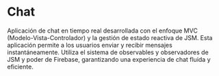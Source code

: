 # Chat

Aplicación de chat en tiempo real desarrollada con el enfoque MVC (Modelo-Vista-Controlador) y la gestión de estado reactiva de JSM. Esta aplicación permite a los usuarios enviar y recibir mensajes instantáneamente. Utiliza el sistema de observables y observadores de JSM y poder de Firebase, garantizando una experiencia de chat fluida y eficiente.